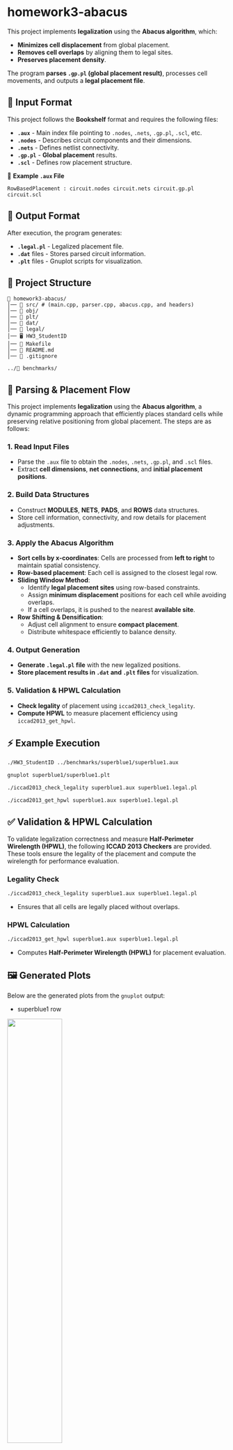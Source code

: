 # homework3-abacus

This project implements **legalization** using the **Abacus algorithm**, which:

- **Minimizes cell displacement** from global placement.
- **Removes cell overlaps** by aligning them to legal sites.
- **Preserves placement density**.

The program **parses `.gp.pl` (global placement result)**, processes cell movements, and outputs a **legal placement file**.

## 📄 Input Format

This project follows the **Bookshelf** format and requires the following files:

- **`.aux`** - Main index file pointing to `.nodes`, `.nets`, `.gp.pl`, `.scl`, etc.
- **`.nodes`** - Describes circuit components and their dimensions.
- **`.nets`** - Defines netlist connectivity.
- **`.gp.pl`** - **Global placement** results.
- **`.scl`** - Defines row placement structure.

📄 **Example `.aux` File**

```
RowBasedPlacement : circuit.nodes circuit.nets circuit.gp.pl circuit.scl
```

## 📄 Output Format

After execution, the program generates:

- **`.legal.pl`** - Legalized placement file.
- **`.dat`** files - Stores parsed circuit information.
- **`.plt`** files - Gnuplot scripts for visualization.

## 🧰 Project Structure

```
📂 homework3-abacus/
│── 📂 src/ # (main.cpp, parser.cpp, abacus.cpp, and headers)
│── 📂 obj/  
│── 📂 plt/  
│── 📂 dat/  
│── 📂 legal/  
│── 🖥️ HW3_StudentID  
│── 🔧 Makefile
│── 📜 README.md  
│── 📜 .gitignore  

../📂 benchmarks/  
```

## 🔹 **Parsing & Placement Flow**

This project implements **legalization** using the **Abacus algorithm**, a dynamic programming approach that efficiently places standard cells while preserving relative positioning from global placement. The steps are as follows:

### **1. Read Input Files**

- Parse the `.aux` file to obtain the `.nodes`, `.nets`, `.gp.pl`, and `.scl` files.
- Extract **cell dimensions**, **net connections**, and **initial placement positions**.

### **2. Build Data Structures**

- Construct **MODULES**, **NETS**, **PADS**, and **ROWS** data structures.
- Store cell information, connectivity, and row details for placement adjustments.

### **3. Apply the Abacus Algorithm**

- **Sort cells by x-coordinates**: Cells are processed from **left to right** to maintain spatial consistency.
- **Row-based placement**: Each cell is assigned to the closest legal row.
- **Sliding Window Method**:
  - Identify **legal placement sites** using row-based constraints.
  - Assign **minimum displacement** positions for each cell while avoiding overlaps.
  - If a cell overlaps, it is pushed to the nearest **available site**.
- **Row Shifting & Densification**:
  - Adjust cell alignment to ensure **compact placement**.
  - Distribute whitespace efficiently to balance density.

### **4. Output Generation**

- **Generate `.legal.pl` file** with the new legalized positions.
- **Store placement results in `.dat` and `.plt` files** for visualization.

### **5. Validation & HPWL Calculation**

- **Check legality** of placement using `iccad2013_check_legality`.
- **Compute HPWL** to measure placement efficiency using `iccad2013_get_hpwl`.

## ⚡ **Example Execution**

```bash
./HW3_StudentID ../benchmarks/superblue1/superblue1.aux
```

```bash
gnuplot superblue1/superblue1.plt
```

```bash
./iccad2013_check_legality superblue1.aux superblue1.legal.pl
```

```bash
./iccad2013_get_hpwl superblue1.aux superblue1.legal.pl
```

## ✅ Validation & HPWL Calculation

To validate legalization correctness and measure **Half-Perimeter Wirelength (HPWL)**, the following **ICCAD 2013 Checkers** are provided. These tools ensure the legality of the placement and compute the wirelength for performance evaluation.

### **Legality Check**

```bash
./iccad2013_check_legality superblue1.aux superblue1.legal.pl
```

- Ensures that all cells are legally placed without overlaps.

### **HPWL Calculation**

```bash
./iccad2013_get_hpwl superblue1.aux superblue1.legal.pl
```

- Computes **Half-Perimeter Wirelength (HPWL)** for placement evaluation.

## 🖼️ Generated Plots

Below are the generated plots from the `gnuplot` output:

  - superblue1 row
  <img src="https://github.com/user-attachments/assets/f884e112-97ab-4bb5-8caf-6eed0c092c6f" width="50%" height="50%">

  - superblue1 init
  <img src="https://github.com/user-attachments/assets/924b9c2c-e258-491e-9ef9-4f55ddb5a458" width="50%" height="50%">

  - superblue1 legal
  <img src="https://github.com/user-attachments/assets/aa5192d5-ad49-432f-a5fd-59e4827169d9" width="50%" height="50%">  
